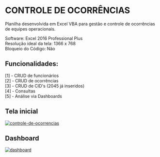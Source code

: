 # CONTROLE DE OCORRÊNCIAS  

Planilha desenvolvida em Excel VBA para gestão e controle de ocorrências de equipes operacionais.  

Software: Excel 2016 Professional Plus  
Resolução ideal da tela: 1366 x 768  
Bloqueio do Código: Não  

## Funcionalidades:

[1] - CRUD de funcionários  
[2] - CRUD de ocorrências  
[3] - CRUD de CID's (2045 já inseridos)  
[4] - Consultas  
[5] - Análise via Dashboards  

## Tela inicial     
<a href="https://ibb.co/gMNp6rF"><img src="https://i.ibb.co/996LGp3/controle-de-ocorrencias.png" alt="controle-de-ocorrencias" border="0" /></a>  

## Dashboard  
<a href="https://ibb.co/GP7C6DW"><img src="https://i.ibb.co/0JqY7LC/dashboard.png" alt="dashboard" border="0" /></a>  
